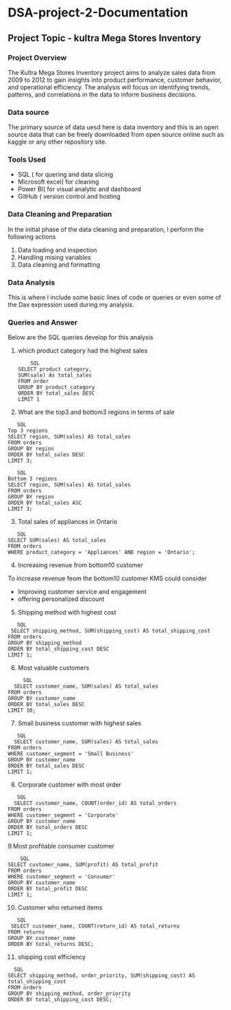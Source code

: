 # DSA-project-2-Documentation

## Project Topic - kultra Mega Stores Inventory 

### Project Overview

The Kultra Mega Stores Inventory project aims to analyze sales data from 2009 to 2012 to gain insights into product performance, customer behavior, and operational efficiency. The analysis will focus on identifying trends, patterns, and correlations in the data to inform business decisions.

### Data source 

The primary source of data uesd here is data inventory and this is an open source data that can be freely downloaded from open source online such as kaggle or any other repository site.

### Tools Used 

-  SQL ( for quering and data slicing
-  Microsoft excel( for cleaning
-  Power BI( for visual analytic and dashboard
-  GitHub ( version control and hosting

### Data Cleaning and Preparation 
In the initial phase of the data cleaning and preparation, l perform the following actions 
1. Data loading and inspection
2. Handling mising variables
3. Data cleaning and formatting

### Data Analysis 
This is where l include some basic lines of code or queries or even some of the Dax expression used during my analysis.

### Queries and Answer 
Below are the SQL queries develop for this analysis 

1. which product category had the highest sales
   ```
       SQL
   SELECT product category,
   SUM(sale) As total_sales
   FROM order
   GROUP BY product_category 
   ORDER BY total_sales DESC
   LIMIT 1
   ```  

2. What are the top3 and bottom3 regions in terms of sale
 ```
    SQL
 Top 3 regions
SELECT region, SUM(sales) AS total_sales
FROM orders
GROUP BY region
ORDER BY total_sales DESC
LIMIT 3;
  ```
 ```
    SQL
Bottom 3 regions
SELECT region, SUM(sales) AS total_sales
FROM orders
GROUP BY region
ORDER BY total_sales ASC
LIMIT 3;
```

3. Total sales of appliances in Ontario
  ```
     SQL
  SELECT SUM(sales) AS total_sales
FROM orders
WHERE product_category = 'Appliances' AND region = 'Ontario';
```

4. Increasing revenue from bottom10 customer
   
 To increase revenue feom the bottom10 customer KMS could consider 
- Improving customer service and engagement 
-  offering personalized discount
  

5. Shipping method with highest cost
 ```
    SQL
  SELECT shipping_method, SUM(shipping_cost) AS total_shipping_cost
FROM orders
GROUP BY shipping_method
ORDER BY total_shipping_cost DESC
LIMIT 1;
```

6. Most valuable customers
 ```
      SQL
   SELECT customer_name, SUM(sales) AS total_sales
FROM orders
GROUP BY customer_name
ORDER BY total_sales DESC
LIMIT 10;
```


7. Small business customer with highest sales
 ```
    SQL
   SELECT customer_name, SUM(sales) AS total_sales
FROM orders
WHERE customer_segment = 'Small Business'
GROUP BY customer_name
ORDER BY total_sales DESC
LIMIT 1;
```


8. Corporate customer with most order
 ```
    SQL
   SELECT customer_name, COUNT(order_id) AS total_orders
FROM orders
WHERE customer_segment = 'Corporate'
GROUP BY customer_name
ORDER BY total_orders DESC
LIMIT 1;
 ```

9.Most profitable consumer customer 
```
    SQL
SELECT customer_name, SUM(profit) AS total_profit
FROM orders
WHERE customer_segment = 'Consumer'
GROUP BY customer_name
ORDER BY total_profit DESC
LIMIT 1;
 ```

    
10. Customer who returned items
 ``` 
    SQL
  SELECT customer_name, COUNT(return_id) AS total_returns
FROM returns
GROUP BY customer_name
ORDER BY total_returns DESC;
```

11. shipping cost efficiency
  ```
    SQL
SELECT shipping_method, order_priority, SUM(shipping_cost) AS total_shipping_cost
FROM orders
GROUP BY shipping_method, order_priority
ORDER BY total_shipping_cost DESC; ```






  
